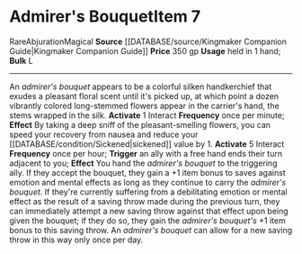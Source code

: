 ﻿---
bulk: L
id: '1758'
item_category: Held Items
level: '7'
name: Admirer's Bouquet
price: 350 gp
rarity: Rare
school: Abjuration
source: '[[DATABASE/source/Kingmaker Companion Guide|Kingmaker Companion Guide]]'
subcategory: helditem
trait:
- '[[DATABASE/trait/Abjuration|Abjuration]]'
- '[[DATABASE/trait/Magical|Magical]]'
- '[[DATABASE/trait/Rare|Rare]]'
type: Item
usage: held in 1 hand

---
# Admirer's Bouquet<span class="item-type">Item 7</span>

<span class="trait-rare item-trait">Rare</span><span class="item-trait">Abjuration</span><span class="item-trait">Magical</span>
**Source** [[DATABASE/source/Kingmaker Companion Guide|Kingmaker Companion Guide]]
**Price** 350 gp
**Usage** held in 1 hand; **Bulk** L

---
An _admirer's bouquet_ appears to be a colorful silken handkerchief that exudes a pleasant floral scent until it's picked up, at which point a dozen vibrantly colored long-stemmed flowers appear in the carrier's hand, the stems wrapped in the silk.
**Activate** <span class="action-icon">1</span> Interact **Frequency** once per minute; **Effect** By taking a deep sniff of the pleasant-smelling flowers, you can speed your recovery from nausea and reduce your [[DATABASE/condition/Sickened|sickened]] value by 1.
**Activate** <span class="action-icon">5</span> Interact **Frequency** once per hour; **Trigger** an ally with a free hand ends their turn adjacent to you; **Effect** You hand the _admirer's bouquet_ to the triggering ally. If they accept the bouquet, they gain a +1 item bonus to saves against emotion and mental effects as long as they continue to carry the _admirer's bouquet_. If they're currently suffering from a debilitating emotion or mental effect as the result of a saving throw made during the previous turn, they can immediately attempt a new saving throw against that effect upon being given the bouquet; if they do so, they gain the _admirer's bouquet's_ +1 item bonus to this saving throw. An _admirer's bouquet_ can allow for a new saving throw in this way only once per day.